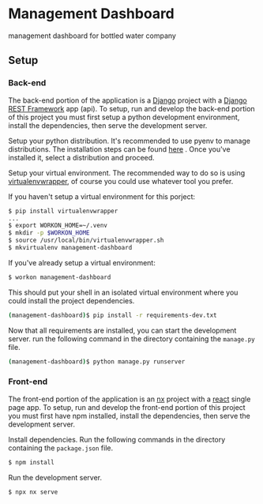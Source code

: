 #  Management Dashboard
management dashboard for bottled water company

##  Setup
### Back-end
The back-end portion of the application is a [Django](https://www.djangoproject.com/) project with a [Django REST Framework](https://www.django-rest-framework.org/) app (api). To setup, run and develop the back-end portion of this project you must first setup a python development environment, install the dependencies, then serve the development server.

Setup your python distribution. It's recommended to use pyenv to manage distributions. The installation steps can be found [here](https://realpython.com/intro-to-pyenv/#why-use-pyenv) . Once you've installed it, select a distribution and proceed.

Setup your virtual environment. The recommended way to do so is using [virtualenvwrapper](https://virtualenvwrapper.readthedocs.io/en/latest/), of course you could use whatever tool you prefer.

If you haven't setup a virtual environment for this porject:
```sh
$ pip install virtualenvwrapper
...
$ export WORKON_HOME=~/.venv
$ mkdir -p $WORKON_HOME
$ source /usr/local/bin/virtualenvwrapper.sh
$ mkvirtualenv management-dashboard
```
If you've already setup a virtual environment:
```sh
$ workon management-dashboard
```
This should put your shell in an isolated virtual environment where you could install the project dependencies.
```sh
(management-dashboard)$ pip install -r requirements-dev.txt
```
Now that all requirements are installed, you can start the development server. run the following command in the directory containing the `manage.py` file.
```sh
(management-dashboard)$ python manage.py runserver
```
###  Front-end
The front-end portion of the application is an [nx](https://nx.dev/) project with a [react](https://react.dev/) single page app. To setup, run and develop the front-end portion of this project you must first have npm installed, install the dependencies, then serve the development server.

Install dependencies. Run the following commands in the directory containing the `package.json` file.
```sh
$ npm install
```
Run the development server.
```sh
$ npx nx serve
```
